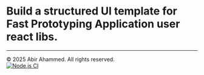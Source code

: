 # Build a structured UI template for Fast Prototyping Application user react libs.

---

© 2025 Abir Ahammed. All rights reserved.  
[![Node.js CI](https://github.com/AbirAahammed/tent-ui/actions/workflows/node-build.yml/badge.svg)](https://github.com/AbirAahammed/tent-ui/actions/workflows/node-build.yml)